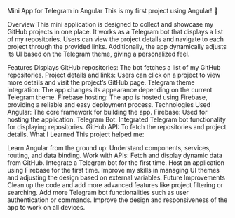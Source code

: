 Mini App for Telegram in Angular
This is my first project using Angular! 🎉

Overview
This mini application is designed to collect and showcase my GitHub projects in one place. It works as a Telegram bot that displays a list of my repositories. Users can view the project details and navigate to each project through the provided links. Additionally, the app dynamically adjusts its UI based on the Telegram theme, giving a personalized feel.

Features
Displays GitHub repositories: The bot fetches a list of my GitHub repositories.
Project details and links: Users can click on a project to view more details and visit the project’s GitHub page.
Telegram theme integration: The app changes its appearance depending on the current Telegram theme.
Firebase hosting: The app is hosted using Firebase, providing a reliable and easy deployment process.
Technologies Used
Angular: The core framework for building the app.
Firebase: Used for hosting the application.
Telegram Bot: Integrated Telegram bot functionality for displaying repositories.
GitHub API: To fetch the repositories and project details.
What I Learned
This project helped me:

Learn Angular from the ground up: Understand components, services, routing, and data binding.
Work with APIs: Fetch and display dynamic data from GitHub.
Integrate a Telegram bot for the first time.
Host an application using Firebase for the first time.
Improve my skills in managing UI themes and adjusting the design based on external variables.
Future Improvements
Clean up the code and add more advanced features like project filtering or searching.
Add more Telegram bot functionalities such as user authentication or commands.
Improve the design and responsiveness of the app to work on all devices.
